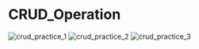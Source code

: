 # CRUD_Operation
![crud_practice_1](https://github.com/AbhijitPramanick/CRUD_Operation/assets/129258375/d38abf2f-4f81-4160-8136-d4adbd9aa299)
![crud_practice_2](https://github.com/AbhijitPramanick/CRUD_Operation/assets/129258375/76834927-1a96-485f-9061-84ff6153f72c)
![crud_practice_3](https://github.com/AbhijitPramanick/CRUD_Operation/assets/129258375/5f2ba2df-e740-4638-a2e6-924e966315c9)
